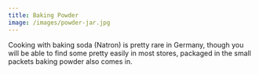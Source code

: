 ```yaml
---
title: Baking Powder
image: /images/powder-jar.jpg
---
```


Cooking with baking soda (Natron) is pretty rare in Germany, though you will be able to find some pretty easily in most stores, packaged in the small packets baking powder also comes in.
